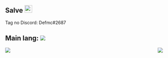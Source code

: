 ## Salve <img src="https://github.com/TheDudeThatCode/TheDudeThatCode/blob/master/Assets/Earth.gif" width="24px">

Tag no Discord: Defmc#2687

Main lang: <img src="https://img.shields.io/badge/-C%20&%20C++-659ad2?style=flat&logo=c%2B%2B&logoColor=ffffff">
----

<a href="https://github.com/anuraghazra/github-readme-stats">
  <img align="left" src="https://github-readme-stats.vercel.app/api?username=defmc&theme=gotham&show_icons=true" />
</a>
<a href="https://github.com/anuraghazra/convoychat">
  <img align="right" src="https://github-readme-stats.vercel.app/api/top-langs/?username=defmc&theme=gotham&layout=compact" />
</a>
